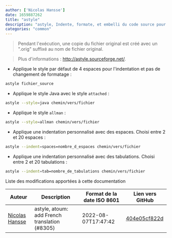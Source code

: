 ```yaml
---
author: ['Nicolas Hansse']
date: 1659887262
title: "astyle"
description: "astyle, Indente, formate, et embelli du code source pour des languages de programmation comme C, C++, C# et Java."
categories: "common"
---
```

> Pendant l'exécution, une copie du fichier original est créé avec un ".orig" suffixé au nom de fichier original.

> Plus d'informations : <http://astyle.sourceforge.net/>.

- Applique le style par défaut de 4 espaces pour l'indentation et pas de changement de formatage :

```bash
astyle fichier_source
```

- Applique le style Java avec le style `attached` :

```bash
astyle --style=java chemin/vers/fichier
```

- Applique le style `allman` :

```bash
astyle --style=allman chemin/vers/fichier
```

- Applique une indentation personnalisé avec des espaces. Choisi entre 2 et 20 espaces :

```bash
astyle --indent=spaces=nombre_d_espaces chemin/vers/fichier
```

- Applique une indentation personnalisé avec des tabulations. Choisi entre 2 et 20 tabulations :

```bash
astyle --indent=tab=nombre_de_tabulations chemin/vers/fichier
```
Liste des modifications apportées à cette documentation


Auteur | Description | Format de la date ISO 8601 | Lien vers GitHub
------|-----|-----|-----
[Nicolas Hansse](mailto:nico.hansse@gmail.com) | astyle, atoum: add French translation (#8305) | 2022-08-07T17:47:42 | [404e05cf822d](https://github.com/tldr-pages/tldr/commit/404e05cf822db5a9d7b8e96505dccc9e796c4851)


